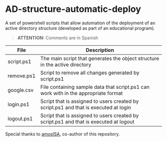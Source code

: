 # AD-structure-automatic-deploy
A set of powershell scripts that allow automation of the deployment of an active directory structure (developed as part of an educational program).

> **ATTENTION:** Comments are in Spanish

| File | Description |
|--|--|
| script.ps1 | The main script that generates the object structure in the active directory |
| remove.ps1 | Script to remove all changes generated by script.ps1 |
| google.csv | File containing sample data that script.ps1 can work with in the appropriate format |
| login.ps1 | Script that is assigned to users created by script.ps1 and that is executed at login |
| logout.ps1 | Script that is assigned to users created by script.ps1 and that is executed at logout |

Special thanks to [amosISA](https://github.com/amosISA), co-author of this repository.
